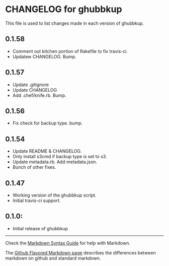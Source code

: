 # CHANGELOG for ghubbkup

This file is used to list changes made in each version of ghubbkup.

## 0.1.58
* Comment out kitchen portion of Rakefile to fix travis-ci.
* Updatew CHANGELOG. Bump.
## 0.1.57
* Update .gitignore
* Update CHANGELOG
* Add .chef/knife.rb. Bump.
## 0.1.56
* Fix check for backup type. bump.
## 0.1.54
* Update README & CHANGELOG.
* Only install s3cmd if backup type is set to s3.
* Update metadata.rb. Add metadata.json.
* Bunch of other fixes.

## 0.1.47
* Working version of the ghubbkup script.
* Initial travis-ci support.

## 0.1.0:

* Initial release of ghubbkup

- - -
Check the [Markdown Syntax Guide](http://daringfireball.net/projects/markdown/syntax) for help with Markdown.

The [Github Flavored Markdown page](http://github.github.com/github-flavored-markdown/) describes the differences between markdown on github and standard markdown.
